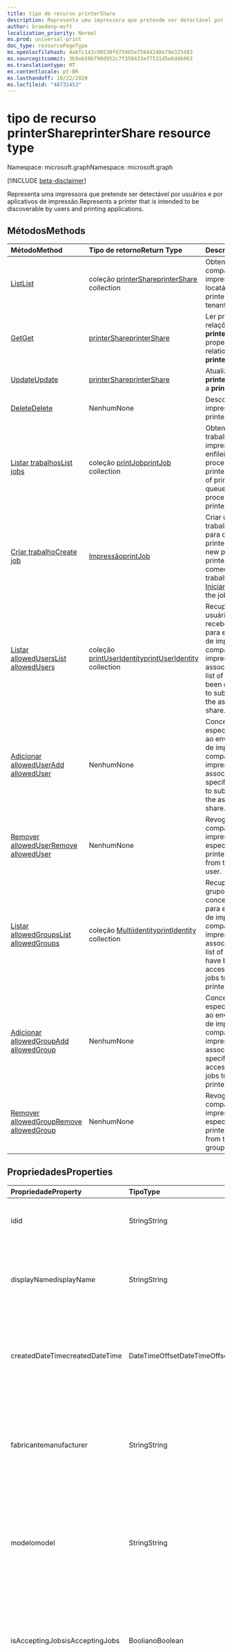 ```yaml
---
title: tipo de recurso printerShare
description: Representa uma impressora que pretende ser detectável por usuários e por aplicativos de impressão.
author: braedenp-msft
localization_priority: Normal
ms.prod: universal-print
doc_type: resourcePageType
ms.openlocfilehash: 4abfc143c90530fd75965e75044248e79e325483
ms.sourcegitcommit: 3b9eb50b790d952c7f350433ef7531d5e6d4b963
ms.translationtype: MT
ms.contentlocale: pt-BR
ms.lasthandoff: 10/22/2020
ms.locfileid: "48731453"
---
```

# <a name="printershare-resource-type"></a><span data-ttu-id="77417-103">tipo de recurso printerShare</span><span class="sxs-lookup"><span data-stu-id="77417-103">printerShare resource type</span></span>

<span data-ttu-id="77417-104">Namespace: microsoft.graph</span><span class="sxs-lookup"><span data-stu-id="77417-104">Namespace: microsoft.graph</span></span>

[!INCLUDE [beta-disclaimer](../../includes/beta-disclaimer.md)]

<span data-ttu-id="77417-105">Representa uma impressora que pretende ser detectável por usuários e por aplicativos de impressão.</span><span class="sxs-lookup"><span data-stu-id="77417-105">Represents a printer that is intended to be discoverable by users and printing applications.</span></span>

## <a name="methods"></a><span data-ttu-id="77417-106">Métodos</span><span class="sxs-lookup"><span data-stu-id="77417-106">Methods</span></span>

| <span data-ttu-id="77417-107">Método</span><span class="sxs-lookup"><span data-stu-id="77417-107">Method</span></span>       | <span data-ttu-id="77417-108">Tipo de retorno</span><span class="sxs-lookup"><span data-stu-id="77417-108">Return Type</span></span> | <span data-ttu-id="77417-109">Descrição</span><span class="sxs-lookup"><span data-stu-id="77417-109">Description</span></span> |
|:-------------|:------------|:------------|
| [<span data-ttu-id="77417-110">List</span><span class="sxs-lookup"><span data-stu-id="77417-110">List</span></span>](../api/print-list-shares.md) | <span data-ttu-id="77417-111">coleção [printerShare](printershare.md)</span><span class="sxs-lookup"><span data-stu-id="77417-111">[printerShare](printershare.md) collection</span></span> | <span data-ttu-id="77417-112">Obtenha uma lista de compartilhamentos de impressora no locatário.</span><span class="sxs-lookup"><span data-stu-id="77417-112">Get a list of printer shares in the tenant.</span></span> |
| [<span data-ttu-id="77417-113">Get</span><span class="sxs-lookup"><span data-stu-id="77417-113">Get</span></span>](../api/printershare-get.md) | [<span data-ttu-id="77417-114">printerShare</span><span class="sxs-lookup"><span data-stu-id="77417-114">printerShare</span></span>](printershare.md) | <span data-ttu-id="77417-115">Ler propriedades e relações de um objeto **printerShare** .</span><span class="sxs-lookup"><span data-stu-id="77417-115">Read properties and relationships of a **printerShare** object.</span></span> |
| [<span data-ttu-id="77417-116">Update</span><span class="sxs-lookup"><span data-stu-id="77417-116">Update</span></span>](../api/printershare-update.md) | [<span data-ttu-id="77417-117">printerShare</span><span class="sxs-lookup"><span data-stu-id="77417-117">printerShare</span></span>](printershare.md) | <span data-ttu-id="77417-118">Atualizar um objeto **printerShare** .</span><span class="sxs-lookup"><span data-stu-id="77417-118">Update a **printerShare** object.</span></span> |
| [<span data-ttu-id="77417-119">Delete</span><span class="sxs-lookup"><span data-stu-id="77417-119">Delete</span></span>](../api/printershare-delete.md) | <span data-ttu-id="77417-120">Nenhum</span><span class="sxs-lookup"><span data-stu-id="77417-120">None</span></span> | <span data-ttu-id="77417-121">Descompartilhar uma impressora.</span><span class="sxs-lookup"><span data-stu-id="77417-121">Unshare a printer.</span></span> |
| [<span data-ttu-id="77417-122">Listar trabalhos</span><span class="sxs-lookup"><span data-stu-id="77417-122">List jobs</span></span>](../api/printershare-list-jobs.md) | <span data-ttu-id="77417-123">coleção [printJob](printjob.md)</span><span class="sxs-lookup"><span data-stu-id="77417-123">[printJob](printjob.md) collection</span></span> | <span data-ttu-id="77417-124">Obtenha uma lista de trabalhos de impressão que são enfileirados para processamento pelo printerShare.</span><span class="sxs-lookup"><span data-stu-id="77417-124">Get a list of print jobs that are queued for processing by the printerShare.</span></span> |
| [<span data-ttu-id="77417-125">Criar trabalho</span><span class="sxs-lookup"><span data-stu-id="77417-125">Create job</span></span>](../api/printershare-post-jobs.md) | [<span data-ttu-id="77417-126">Impressão</span><span class="sxs-lookup"><span data-stu-id="77417-126">printJob</span></span>](printjob.md) | <span data-ttu-id="77417-127">Criar um novo trabalho de impressão para o printerShare.</span><span class="sxs-lookup"><span data-stu-id="77417-127">Create a new print job for the printerShare.</span></span> <span data-ttu-id="77417-128">Para começar a imprimir o trabalho, use [Iniciar](../api/printjob-start.md).</span><span class="sxs-lookup"><span data-stu-id="77417-128">To start printing the job, use [start](../api/printjob-start.md).</span></span> |
| [<span data-ttu-id="77417-129">Listar allowedUsers</span><span class="sxs-lookup"><span data-stu-id="77417-129">List allowedUsers</span></span>](../api/printershare-list-allowedusers.md) | <span data-ttu-id="77417-130">coleção [printUserIdentity](printuseridentity.md)</span><span class="sxs-lookup"><span data-stu-id="77417-130">[printUserIdentity](printuseridentity.md) collection</span></span> | <span data-ttu-id="77417-131">Recupere uma lista de usuários que receberam acesso para enviar trabalhos de impressão para o compartilhamento de impressora associado.</span><span class="sxs-lookup"><span data-stu-id="77417-131">Retrieve a list of users who have been granted access to submit print jobs to the associated printer share.</span></span> |
| [<span data-ttu-id="77417-132">Adicionar allowedUser</span><span class="sxs-lookup"><span data-stu-id="77417-132">Add allowedUser</span></span>](../api/printershare-post-allowedusers.md) | <span data-ttu-id="77417-133">Nenhum</span><span class="sxs-lookup"><span data-stu-id="77417-133">None</span></span> | <span data-ttu-id="77417-134">Conceda ao usuário especificado o acesso ao envio de trabalhos de impressão para o compartilhamento de impressora associado.</span><span class="sxs-lookup"><span data-stu-id="77417-134">Grant the specified user access to submit print jobs to the associated printer share.</span></span> |
| [<span data-ttu-id="77417-135">Remover allowedUser</span><span class="sxs-lookup"><span data-stu-id="77417-135">Remove allowedUser</span></span>](../api/printershare-delete-alloweduser.md) | <span data-ttu-id="77417-136">Nenhum</span><span class="sxs-lookup"><span data-stu-id="77417-136">None</span></span> | <span data-ttu-id="77417-137">Revoga o acesso ao compartilhamento de impressora do usuário especificado.</span><span class="sxs-lookup"><span data-stu-id="77417-137">Revoke printer share access from the specified user.</span></span> |
| [<span data-ttu-id="77417-138">Listar allowedGroups</span><span class="sxs-lookup"><span data-stu-id="77417-138">List allowedGroups</span></span>](../api/printershare-list-allowedgroups.md) | <span data-ttu-id="77417-139">coleção [Multiidentity](printidentity.md)</span><span class="sxs-lookup"><span data-stu-id="77417-139">[printIdentity](printidentity.md) collection</span></span> | <span data-ttu-id="77417-140">Recupere uma lista de grupos aos quais foi concedido acesso para enviar trabalhos de impressão ao compartilhamento de impressora associado.</span><span class="sxs-lookup"><span data-stu-id="77417-140">Retrieve a list of groups that have been granted access to submit print jobs to the associated printer share.</span></span> |
| [<span data-ttu-id="77417-141">Adicionar allowedGroup</span><span class="sxs-lookup"><span data-stu-id="77417-141">Add allowedGroup</span></span>](../api/printershare-post-allowedgroups.md) | <span data-ttu-id="77417-142">Nenhum</span><span class="sxs-lookup"><span data-stu-id="77417-142">None</span></span> | <span data-ttu-id="77417-143">Conceda ao grupo especificado o acesso ao envio de trabalhos de impressão para o compartilhamento de impressora associado.</span><span class="sxs-lookup"><span data-stu-id="77417-143">Grant the specified group access to submit print jobs to the associated printer share.</span></span> |
| [<span data-ttu-id="77417-144">Remover allowedGroup</span><span class="sxs-lookup"><span data-stu-id="77417-144">Remove allowedGroup</span></span>](../api/printershare-delete-allowedgroup.md) | <span data-ttu-id="77417-145">Nenhum</span><span class="sxs-lookup"><span data-stu-id="77417-145">None</span></span> | <span data-ttu-id="77417-146">Revoga o acesso ao compartilhamento de impressora do grupo especificado.</span><span class="sxs-lookup"><span data-stu-id="77417-146">Revoke printer share access from the specified group.</span></span> |

## <a name="properties"></a><span data-ttu-id="77417-147">Propriedades</span><span class="sxs-lookup"><span data-stu-id="77417-147">Properties</span></span>
| <span data-ttu-id="77417-148">Propriedade</span><span class="sxs-lookup"><span data-stu-id="77417-148">Property</span></span>     | <span data-ttu-id="77417-149">Tipo</span><span class="sxs-lookup"><span data-stu-id="77417-149">Type</span></span>        | <span data-ttu-id="77417-150">Descrição</span><span class="sxs-lookup"><span data-stu-id="77417-150">Description</span></span> |
|:-------------|:------------|:------------|
|<span data-ttu-id="77417-151">id</span><span class="sxs-lookup"><span data-stu-id="77417-151">id</span></span>|<span data-ttu-id="77417-152">String</span><span class="sxs-lookup"><span data-stu-id="77417-152">String</span></span>| <span data-ttu-id="77417-153">O identificador do printerShare.</span><span class="sxs-lookup"><span data-stu-id="77417-153">The printerShare's identifier.</span></span> <span data-ttu-id="77417-154">Somente leitura.</span><span class="sxs-lookup"><span data-stu-id="77417-154">Read-only.</span></span>|
|<span data-ttu-id="77417-155">displayName</span><span class="sxs-lookup"><span data-stu-id="77417-155">displayName</span></span>|<span data-ttu-id="77417-156">String</span><span class="sxs-lookup"><span data-stu-id="77417-156">String</span></span>|<span data-ttu-id="77417-157">O nome do compartilhamento de impressora que os clientes de impressão devem exibir.</span><span class="sxs-lookup"><span data-stu-id="77417-157">The name of the printer share that print clients should display.</span></span>|
|<span data-ttu-id="77417-158">createdDateTime</span><span class="sxs-lookup"><span data-stu-id="77417-158">createdDateTime</span></span>|<span data-ttu-id="77417-159">DateTimeOffset</span><span class="sxs-lookup"><span data-stu-id="77417-159">DateTimeOffset</span></span>|<span data-ttu-id="77417-160">O DateTimeOffset quando o compartilhamento da impressora foi criado.</span><span class="sxs-lookup"><span data-stu-id="77417-160">The DateTimeOffset when the printer share was created.</span></span> <span data-ttu-id="77417-161">Somente leitura.</span><span class="sxs-lookup"><span data-stu-id="77417-161">Read-only.</span></span>|
|<span data-ttu-id="77417-162">fabricante</span><span class="sxs-lookup"><span data-stu-id="77417-162">manufacturer</span></span>|<span data-ttu-id="77417-163">String</span><span class="sxs-lookup"><span data-stu-id="77417-163">String</span></span>|<span data-ttu-id="77417-164">O fabricante relatado pela impressora associada a este compartilhamento de impressora.</span><span class="sxs-lookup"><span data-stu-id="77417-164">The manufacturer reported by the printer associated with this printer share.</span></span> <span data-ttu-id="77417-165">Somente leitura.</span><span class="sxs-lookup"><span data-stu-id="77417-165">Read-only.</span></span>|
|<span data-ttu-id="77417-166">modelo</span><span class="sxs-lookup"><span data-stu-id="77417-166">model</span></span>|<span data-ttu-id="77417-167">String</span><span class="sxs-lookup"><span data-stu-id="77417-167">String</span></span>|<span data-ttu-id="77417-168">O nome do modelo relatado pela impressora associada a este compartilhamento de impressora.</span><span class="sxs-lookup"><span data-stu-id="77417-168">The model name reported by the printer associated with this printer share.</span></span> <span data-ttu-id="77417-169">Somente leitura.</span><span class="sxs-lookup"><span data-stu-id="77417-169">Read-only.</span></span>|
|<span data-ttu-id="77417-170">isAcceptingJobs</span><span class="sxs-lookup"><span data-stu-id="77417-170">isAcceptingJobs</span></span>|<span data-ttu-id="77417-171">Booliano</span><span class="sxs-lookup"><span data-stu-id="77417-171">Boolean</span></span>|<span data-ttu-id="77417-172">Se a impressora associada a este compartilhamento de impressora está atualmente aceitando novos trabalhos de impressão.</span><span class="sxs-lookup"><span data-stu-id="77417-172">Whether the printer associated with this printer share is currently accepting new print jobs.</span></span>|
|<span data-ttu-id="77417-173">defaults</span><span class="sxs-lookup"><span data-stu-id="77417-173">defaults</span></span>|[<span data-ttu-id="77417-174">printerDefaults</span><span class="sxs-lookup"><span data-stu-id="77417-174">printerDefaults</span></span>](printerdefaults.md)|<span data-ttu-id="77417-175">As configurações de impressão padrão da impressora associadas a este compartilhamento de impressora.</span><span class="sxs-lookup"><span data-stu-id="77417-175">The default print settings of the printer associated with this printer share.</span></span>|
|<span data-ttu-id="77417-176">capabilities</span><span class="sxs-lookup"><span data-stu-id="77417-176">capabilities</span></span>|[<span data-ttu-id="77417-177">printerCapabilities</span><span class="sxs-lookup"><span data-stu-id="77417-177">printerCapabilities</span></span>](printercapabilities.md)|<span data-ttu-id="77417-178">Os recursos da impressora associada a este compartilhamento de impressora.</span><span class="sxs-lookup"><span data-stu-id="77417-178">The capabilities of the printer associated with this printer share.</span></span>|
|<span data-ttu-id="77417-179">location</span><span class="sxs-lookup"><span data-stu-id="77417-179">location</span></span>|[<span data-ttu-id="77417-180">printerLocation</span><span class="sxs-lookup"><span data-stu-id="77417-180">printerLocation</span></span>](printerlocation.md)|<span data-ttu-id="77417-181">O local físico e/ou organizacional da impressora associado a este compartilhamento de impressora.</span><span class="sxs-lookup"><span data-stu-id="77417-181">The physical and/or organizational location of the printer associated with this printer share.</span></span>|
|<span data-ttu-id="77417-182">status</span><span class="sxs-lookup"><span data-stu-id="77417-182">status</span></span>|[<span data-ttu-id="77417-183">printerStatus</span><span class="sxs-lookup"><span data-stu-id="77417-183">printerStatus</span></span>](printerstatus.md)|<span data-ttu-id="77417-184">O status de processamento, incluindo qualquer erro, da impressora associada a este compartilhamento de impressora.</span><span class="sxs-lookup"><span data-stu-id="77417-184">The processing status, including any errors, of the printer associated with this printer share.</span></span> <span data-ttu-id="77417-185">Somente leitura.</span><span class="sxs-lookup"><span data-stu-id="77417-185">Read-only.</span></span>|
|<span data-ttu-id="77417-186">allowAllUsers</span><span class="sxs-lookup"><span data-stu-id="77417-186">allowAllUsers</span></span>|<span data-ttu-id="77417-187">Booliano</span><span class="sxs-lookup"><span data-stu-id="77417-187">Boolean</span></span>|<span data-ttu-id="77417-188">Se true, todos os usuários e grupos terão acesso a esse compartilhamento de impressora.</span><span class="sxs-lookup"><span data-stu-id="77417-188">If true, all users and groups will be granted access to this printer share.</span></span> <span data-ttu-id="77417-189">Isso substitui as listas de permissões definidas pelas propriedades de navegação **allowedUsers** e **allowedGroups** .</span><span class="sxs-lookup"><span data-stu-id="77417-189">This supersedes the allow lists defined by the **allowedUsers** and **allowedGroups** navigation properties.</span></span>|

## <a name="relationships"></a><span data-ttu-id="77417-190">Relações</span><span class="sxs-lookup"><span data-stu-id="77417-190">Relationships</span></span>
| <span data-ttu-id="77417-191">Relação</span><span class="sxs-lookup"><span data-stu-id="77417-191">Relationship</span></span> | <span data-ttu-id="77417-192">Tipo</span><span class="sxs-lookup"><span data-stu-id="77417-192">Type</span></span>        | <span data-ttu-id="77417-193">Descrição</span><span class="sxs-lookup"><span data-stu-id="77417-193">Description</span></span> |
|:-------------|:------------|:------------|
|<span data-ttu-id="77417-194">impressora</span><span class="sxs-lookup"><span data-stu-id="77417-194">printer</span></span>|[<span data-ttu-id="77417-195">impressora</span><span class="sxs-lookup"><span data-stu-id="77417-195">printer</span></span>](printer.md)|<span data-ttu-id="77417-196">A impressora à qual esse compartilhamento de impressora está relacionado.</span><span class="sxs-lookup"><span data-stu-id="77417-196">The printer that this printer share is related to.</span></span> |
|<span data-ttu-id="77417-197">allowedUsers</span><span class="sxs-lookup"><span data-stu-id="77417-197">allowedUsers</span></span>|<span data-ttu-id="77417-198">coleção [printUserIdentity](printuseridentity.md)</span><span class="sxs-lookup"><span data-stu-id="77417-198">[printUserIdentity](printuseridentity.md) collection</span></span>|<span data-ttu-id="77417-199">Os usuários que têm acesso à impressão usando a impressora.</span><span class="sxs-lookup"><span data-stu-id="77417-199">The users who have access to print using the printer.</span></span>|
|<span data-ttu-id="77417-200">allowedGroups</span><span class="sxs-lookup"><span data-stu-id="77417-200">allowedGroups</span></span>|[<span data-ttu-id="77417-201">multiidentity</span><span class="sxs-lookup"><span data-stu-id="77417-201">printIdentity</span></span>](printidentity.md)|<span data-ttu-id="77417-202">Os grupos cujos usuários têm acesso para imprimir usando a impressora.</span><span class="sxs-lookup"><span data-stu-id="77417-202">The groups whose users have access to print using the printer.</span></span>|
|<span data-ttu-id="77417-203">jobs</span><span class="sxs-lookup"><span data-stu-id="77417-203">jobs</span></span>|<span data-ttu-id="77417-204">coleção [printJob](printjob.md)</span><span class="sxs-lookup"><span data-stu-id="77417-204">[printJob](printjob.md) collection</span></span>| <span data-ttu-id="77417-205">A lista de trabalhos que estão na fila para impressão pela impressora associada a este compartilhamento de impressora.</span><span class="sxs-lookup"><span data-stu-id="77417-205">The list of jobs that are queued for printing by the printer associated with this printer share.</span></span>|

## <a name="json-representation"></a><span data-ttu-id="77417-206">Representação JSON</span><span class="sxs-lookup"><span data-stu-id="77417-206">JSON representation</span></span>

<span data-ttu-id="77417-207">Veja a seguir uma representação JSON do recurso.</span><span class="sxs-lookup"><span data-stu-id="77417-207">The following is a JSON representation of the resource.</span></span>

<!-- {
  "blockType": "resource",
  "optionalProperties": [

  ],
  "@odata.type": "microsoft.graph.printerShare",
  "keyProperty": "id",
  "baseType":"microsoft.graph.entity"
}-->

```json
{
  "id": "String (identifier)",
  "name": "String",
  "createdDateTime": "String (timestamp)"
}
```

<!-- uuid: 8fcb5dbc-d5aa-4681-8e31-b001d5168d79
2015-10-25 14:57:30 UTC -->
<!-- {
  "type": "#page.annotation",
  "description": "printerShare resource",
  "keywords": "",
  "section": "documentation",
  "tocPath": ""
}-->



